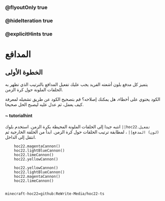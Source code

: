 ### @flyoutOnly true
### @hideIteration true
### @explicitHints true


# المدافع

## الخطوة الأولى
يتميز كل مدفع بلون أشعته الفريد  يجب عليك تفعيل المدافع بالترتيب الذي تظهر به الحلقات الملونة حول كرة الزمن.

الكود يحتوي على أخطاء، هل يمكنك إصلاحه؟ قم بتصحيح الكود عن طريق تشغيله لمعرفة كيف يعمل، ثم عدل عليه ليصبح الحل صحيحا.

#### ~ tutorialhint 
انتبه جيدا إلى الحلقات الملونة المحيطة بكرة الزمن. استخدم بلوك ``||hoc22.تفعيل (لون) المدفع||`` ، لمطابقة ترتيب الحلقات حول كرة الزمن. ابدأ من الحلقة الخارجية ثم انتقل إلى الداخل.

```ghost
    hoc22.magentaCannon()
    hoc22.lightBlueCannon()
    hoc22.limeCannon()
    hoc22.yellowCannon()
```
```template       
    hoc22.yellowCannon()
    hoc22.lightBlueCannon()
    hoc22.magentaCannon()
    hoc22.limeCannon()
    
```

```package
minecraft-hoc22=github:ReWrite-Media/hoc22-ts
```